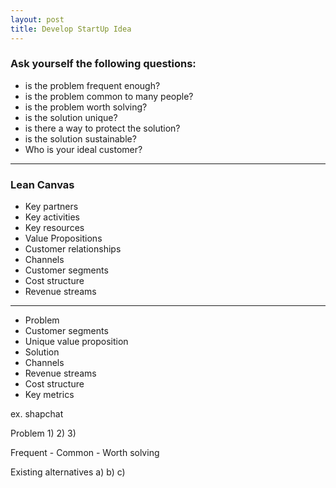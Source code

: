```yaml
---
layout: post
title: Develop StartUp Idea
---
```



### Ask yourself the following questions:
- is the problem frequent enough?
- is the problem common to many people?
- is the problem worth solving?
- is the solution unique?
- is there a way to protect the solution?
- is the solution sustainable?
- Who is your ideal customer?

---

### Lean Canvas
- Key partners
- Key activities
- Key resources
- Value Propositions
- Customer relationships
- Channels
- Customer segments
- Cost structure
- Revenue streams

---

- Problem
- Customer segments
- Unique value proposition
- Solution
- Channels
- Revenue streams
- Cost structure
- Key metrics

ex. shapchat

Problem
1)
2)
3)

Frequent - Common - Worth solving

Existing alternatives
a)
b)
c)

